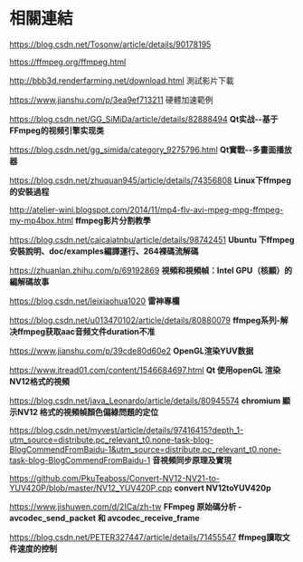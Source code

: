 # 相關連結

https://blog.csdn.net/Tosonw/article/details/90178195

https://ffmpeg.org/ffmpeg.html

http://bbb3d.renderfarming.net/download.html  測試影片下載

https://www.jianshu.com/p/3ea9ef713211 硬體加速範例

https://blog.csdn.net/GG_SiMiDa/article/details/82888494 **Qt实战--基于FFmpeg的视频引擎实现类**

https://blog.csdn.net/gg_simida/category_9275796.html **Qt實戰--多畫面播放器**

https://blog.csdn.net/zhuquan945/article/details/74356808 **Linux下ffmpeg的安裝過程**

http://atelier-wini.blogspot.com/2014/11/mp4-flv-avi-mpeg-mpg-ffmpeg-my-mp4box.html **ffmpeg影片分割教學**

https://blog.csdn.net/caicaiatnbu/article/details/98742451 **Ubuntu 下ffmpeg安裝說明、doc/examples編譯運行、264裸碼流解碼**

https://zhuanlan.zhihu.com/p/69192869 **視頻和視頻幀：Intel GPU（核顯）的編解碼故事**

https://blog.csdn.net/leixiaohua1020 **雷神專欄**

https://blog.csdn.net/u013470102/article/details/80880079 **ffmpeg系列-解决ffmpeg获取aac音频文件duration不准**

https://www.jianshu.com/p/39cde80d60e2 **OpenGL渲染YUV数据**

https://www.itread01.com/content/1546684697.html **Qt 使用openGL 渲染NV12格式的視頻**

https://blog.csdn.net/java_Leonardo/article/details/80945574 **chromium 顯示NV12 格式的視頻幀顏色偏綠問題的定位**

https://blog.csdn.net/myvest/article/details/97416415?depth_1-utm_source=distribute.pc_relevant_t0.none-task-blog-BlogCommendFromBaidu-1&utm_source=distribute.pc_relevant_t0.none-task-blog-BlogCommendFromBaidu-1 **音視頻同步原理及實現**

https://github.com/PkuTeaboss/Convert-NV12-NV21-to-YUV420P/blob/master/NV12_YUV420P.cpp **convert NV12toYUV420p**

https://www.jishuwen.com/d/2ICa/zh-tw **FFmpeg 原始碼分析 - avcodec_send_packet 和 avcodec_receive_frame**

https://blog.csdn.net/PETER327447/article/details/71455547 **ffmpeg讀取文件速度的控制**
